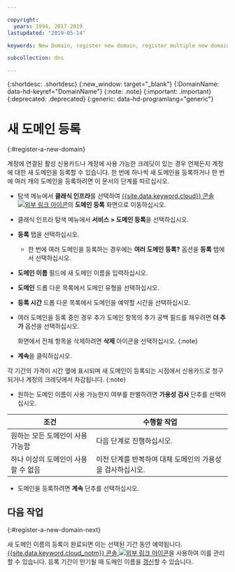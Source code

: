 ```yaml
---

copyright:
  years: 1994, 2017-2019
lastupdated: "2019-05-14"

keywords: New Domain, register new domain, register multiple new domains

subcollection: dns

---
```


{:shortdesc: .shortdesc}
{:new_window: target="_blank"}
{:DomainName: data-hd-keyref="DomainName"}
{:note: .note}
{:important: .important}
{:deprecated: .deprecated}
{:generic: data-hd-programlang="generic"}

# 새 도메인 등록
{:#register-a-new-domain}

계정에 연결된 활성 신용카드나 계정에 사용 가능한 크레딧이 있는 경우 언제든지 계정에 대한 새 도메인을 등록할 수 있습니다. 한 번에 하나씩 새 도메인을 등록하거나 한 번에 여러 개의 도메인을 등록하려면 이 문서의 단계를 따르십시오.

* 탐색 메뉴에서 **클래식 인프라**를 선택하여 [{{site.data.keyword.cloud}} 콘솔 ![외부 링크 아이콘](../../icons/launch-glyph.svg "외부 링크 아이콘")](https://{DomainName}/)의 **도메인 등록** 화면으로 이동하십시오. 
* 클래식 인프라 탐색 메뉴에서 **서비스 > 도메인 등록**을 선택하십시오.
* **등록** 탭을 선택하십시오.
  * 한 번에 여러 도메인을 등록하는 경우에는 **여러 도메인 등록?** 옵션을 **등록** 탭에서 선택하십시오.
* **도메인 이름** 필드에 새 도메인 이름을 입력하십시오.
* **도메인** 드롭 다운 목록에서 도메인 유형을 선택하십시오.
* **등록 시간** 드롭 다운 목록에서 도메인을 예약할 시간을 선택하십시오.
* 여러 도메인을 등록 중인 경우 추가 도메인 항목의 추가 공백 필드를 채우려면 **더 추가** 옵션을 선택하십시오. 

  화면에서 전체 항목을 삭제하려면 **삭제** 아이콘을 선택하십시오.
  {:note}

* **계속**을 클릭하십시오.

각 기간의 가격이 시간 옆에 표시되며 새 도메인이 등록되는 시점에서 신용카드로 청구되거나 계정의 크레딧에서 차감됩니다.
{:note}
  
* 원하는 도메인 이름이 사용 가능한지 여부를 판별하려면 **가용성 검사** 단추를 선택하십시오.

|조건|수행할 작업|
|----|----|
|원하는 모든 도메인이 사용 가능함 |다음 단계로 진행하십시오. |
|하나 이상의 도메인이 사용할 수 없음 |이전 단계를 반복하여 대체 도메인의 가용성을 검사하십시오. |

* 도메인을 등록하려면 **계속** 단추를 선택하십시오.

## 다음 작업
{:#register-a-new-domain-next}

새 도메인 이름의 등록이 완료되면 이는 선택된 기간 동안 예약됩니다. [{{site.data.keyword.cloud_notm}} 콘솔 ![외부 링크 아이콘](../../icons/launch-glyph.svg "외부 링크 아이콘")](https://{DomainName}/)을 사용하여 이를 관리할 수 있습니다. 등록 기간이 만기될 때 도메인 이름을 [갱신](/docs/infrastructure/dns?topic=dns-renew-an-existing-domain)할 수 있습니다.
